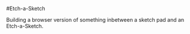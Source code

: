 #Etch-a-Sketch 

Building a browser version of something inbetween a sketch pad and an Etch-a-Sketch. 
